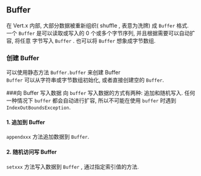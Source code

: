 ## Buffer
在 Vert.x 内部, 大部分数据被重新组织( shuffle , 表意为洗牌) 成 `Buffer` 格式.  
一个 `Buffer` 是可以读取或写入的 0 个或多个字节序列, 并且根据需要可以自动扩容, 将任意
字节写入 `Buffer` . 也可以将 `Buffer` 想象成字节数组.

### 创建 Buffer
可以使用静态方法 `Buffer.buffer` 来创建 Buffer  
`Buffer` 可以从字符串或字节数组初始化, 或者直接创建空的 `Buffer`.  

###向 Buffer 写入数据
向 `buffer` 写入数据的方式有两种: 追加和随机写入. 任何一种情况下 `buffer` 都会自动进行扩容, 
所以不可能在使用 `buffer` 时遇到 `IndexOutBoundsException`.
#### 1. 追加到 Buffer
`appendxxx` 方法追加数据到 `Buffer`.
#### 2. 随机访问写 Buffer
`setxxx` 方法写入数据到 `Buffer` , 通过指定索引值的方法.

